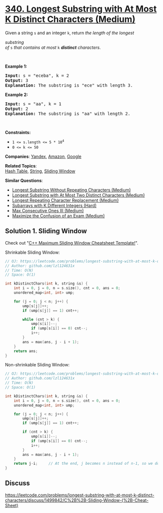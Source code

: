 # [340. Longest Substring with At Most K Distinct Characters (Medium)](https://leetcode.com/problems/longest-substring-with-at-most-k-distinct-characters)

<p>Given a string <code>s</code> and an integer <code>k</code>, return <em>the length of the longest </em><span data-keyword="substring-nonempty" class=" cursor-pointer relative text-dark-blue-s text-sm"><div class="popover-wrapper inline-block" data-headlessui-state=""><div><div id="headlessui-popover-button-:r52:" aria-expanded="false" data-headlessui-state=""><em>substring</em></div></div></div></span><em> of</em> <code>s</code> <em>that contains at most</em> <code>k</code> <em><strong>distinct</strong> characters</em>.</p>
<p>&nbsp;</p>
<p><strong class="example">Example 1:</strong></p>
<pre><strong>Input:</strong> s = "eceba", k = 2
<strong>Output:</strong> 3
<strong>Explanation:</strong> The substring is "ece" with length 3.</pre>
<p><strong class="example">Example 2:</strong></p>
<pre><strong>Input:</strong> s = "aa", k = 1
<strong>Output:</strong> 2
<strong>Explanation:</strong> The substring is "aa" with length 2.
</pre>
<p>&nbsp;</p>
<p><strong>Constraints:</strong></p>
<ul>
	<li><code>1 &lt;= s.length &lt;= 5 * 10<sup>4</sup></code></li>
	<li><code>0 &lt;= k &lt;= 50</code></li>
</ul>

**Companies**:
[Yandex](https://leetcode.com/company/yandex), [Amazon](https://leetcode.com/company/amazon), [Google](https://leetcode.com/company/google)

**Related Topics**:  
[Hash Table](https://leetcode.com/tag/hash-table/), [String](https://leetcode.com/tag/string/), [Sliding Window](https://leetcode.com/tag/sliding-window/)

**Similar Questions**:
* [Longest Substring Without Repeating Characters (Medium)](https://leetcode.com/problems/longest-substring-without-repeating-characters/)
* [Longest Substring with At Most Two Distinct Characters (Medium)](https://leetcode.com/problems/longest-substring-with-at-most-two-distinct-characters/)
* [Longest Repeating Character Replacement (Medium)](https://leetcode.com/problems/longest-repeating-character-replacement/)
* [Subarrays with K Different Integers (Hard)](https://leetcode.com/problems/subarrays-with-k-different-integers/)
* [Max Consecutive Ones III (Medium)](https://leetcode.com/problems/max-consecutive-ones-iii/)
* [Maximize the Confusion of an Exam (Medium)](https://leetcode.com/problems/maximize-the-confusion-of-an-exam/)

## Solution 1. Sliding Window

Check out "[C++ Maximum Sliding Window Cheatsheet Template!](https://leetcode.com/problems/frequency-of-the-most-frequent-element/discuss/1175088/C%2B%2B-Maximum-Sliding-Window-Cheatsheet-Template!)".

Shrinkable Sliding Window:

```cpp
// OJ: https://leetcode.com/problems/longest-substring-with-at-most-k-distinct-characters/
// Author: github.com/lzl124631x
// Time: O(N)
// Space: O(1)

int kDistinctChars(int k, string &s) {
    int i = 0, j = 0, n = s.size(), cnt = 0, ans = 0;
    unordered_map<int, int> ump;

    for (j = 0; j < n; j++) {
        ump[s[j]]++;
        if (ump[s[j]] == 1) cnt++;

        while (cnt > k) {
            ump[s[i]]--;
            if (ump[s[i]] == 0) cnt--;
            i++;
        }
        ans = max(ans, j - i + 1);
    }
    return ans;
}

```

Non-shrinkable Sliding Window:

```cpp
// OJ: https://leetcode.com/problems/longest-substring-with-at-most-k-distinct-characters/
// Author: github.com/lzl124631x
// Time: O(N)
// Space: O(1)

int kDistinctChars(int k, string &s) {
    int i = 0, j = 0, n = s.size(), cnt = 0, ans = 0;
    unordered_map<int, int> ump;

    for (j = 0; j < n; j++) {
        ump[s[j]]++;
        if (ump[s[j]] == 1) cnt++;

        if (cnt > k) {
            ump[s[i]]--;
            if (ump[s[i]] == 0) cnt--;
            i++;
        }
        ans = max(ans, j - i + 1);
    }
    return j-i;		// At the end, j becomes n instead of n-1, so we don't write j-i+1
}
```

## Discuss

https://leetcode.com/problems/longest-substring-with-at-most-k-distinct-characters/discuss/1499842/C%2B%2B-Sliding-Window-(%2B-Cheat-Sheet)
